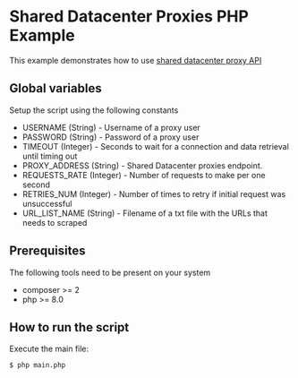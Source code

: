 # Shared Datacenter Proxies PHP Example

This example demonstrates how to use [shared datacenter proxy API](https://developers.oxylabs.io/shared-dc/#quick-start) 

## Global variables

Setup the script using the following constants

* USERNAME (String) - Username of a proxy user
* PASSWORD (String) - Password of a proxy user
* TIMEOUT (Integer) - Seconds to wait for a connection and data retrieval until timing out
* PROXY_ADDRESS (String) - Shared Datacenter proxies endpoint.
* REQUESTS_RATE (Integer) - Number of requests to make per one second
* RETRIES_NUM (Integer) - Number of times to retry if initial request was unsuccessful
* URL_LIST_NAME (String) - Filename of a txt file with the URLs that needs to scraped

## Prerequisites

The following tools need to be present on your system
* composer >= 2
* php >= 8.0

## How to run the script

Execute the main file:
```
$ php main.php
```
